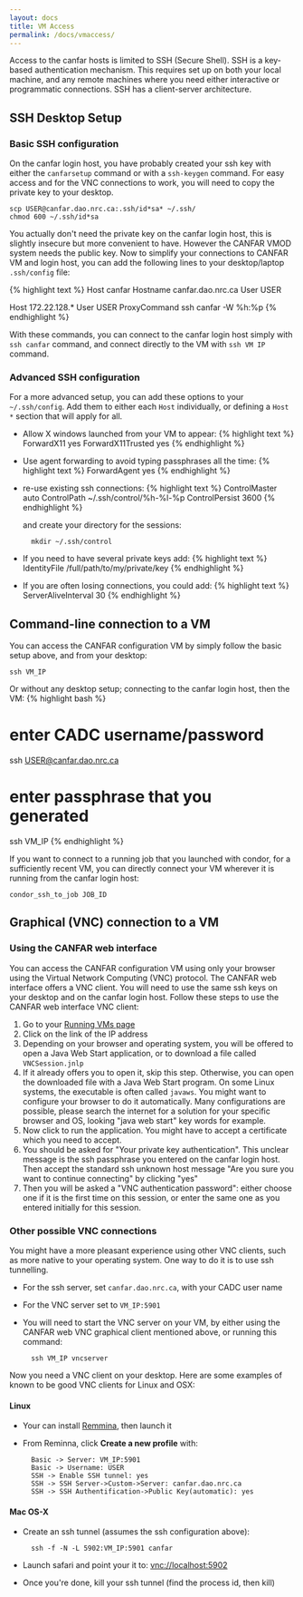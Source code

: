 ```yaml
---
layout: docs
title: VM Access
permalink: /docs/vmaccess/
---
```


Access to the canfar hosts is limited to SSH (Secure Shell). SSH is a
key-based authentication mechanism. This requires set up on both your
local machine, and any remote machines where you need either
interactive or programmatic connections. SSH has a client-server
architecture.

## SSH Desktop Setup

### Basic SSH configuration

On the canfar login host, you have probably created your ssh key with
either the `canfarsetup` command or with a `ssh-keygen` command. For
easy access and for the VNC connections to work, you will need to copy
the private key to your desktop.

    scp USER@canfar.dao.nrc.ca:.ssh/id*sa* ~/.ssh/
    chmod 600 ~/.ssh/id*sa

You actually don't need the private key on the canfar login host, this
is slightly insecure but more convenient to have. However the CANFAR
VMOD system needs the public key. Now to simplify your connections to
CANFAR VM and login host, you can add the following lines to your
desktop/laptop `.ssh/config` file:

{% highlight text %}
Host canfar
  Hostname canfar.dao.nrc.ca
  User USER

Host 172.22.128.*
  User USER
  ProxyCommand ssh canfar -W %h:%p
{% endhighlight %}

With these commands, you can connect to the canfar login host simply
with `ssh canfar` command, and connect directly to the VM with `ssh VM IP` command.

### Advanced SSH configuration

For a more advanced setup, you can add these options to your
`~/.ssh/config`. Add them to either each `Host` individually, or
defining a `Host *` section that will apply for all.

- Allow X windows launched from your VM to appear:
{% highlight text %}
  ForwardX11 yes
  ForwardX11Trusted yes
{% endhighlight %}

- Use agent forwarding to avoid typing passphrases all the time:
{% highlight text %}
  ForwardAgent yes
{% endhighlight %}

- re-use existing ssh connections:
{% highlight text %}
  ControlMaster auto
  ControlPath ~/.ssh/control/%h-%l-%p
  ControlPersist 3600
{% endhighlight %}

  and create your directory for the sessions:

		mkdir ~/.ssh/control

- If you need to have several private keys add:
{% highlight text %}
  IdentityFile /full/path/to/my/private/key
{% endhighlight %}

- If you are often losing connections, you could add:
{% highlight text %}
  ServerAliveInterval 30
{% endhighlight %}

## Command-line connection to a VM

You can access the CANFAR configuration VM by simply follow the basic
setup above, and from your desktop:

    ssh VM_IP

Or without any desktop setup; connecting to the canfar login host, then the VM:
{% highlight bash %}
# enter CADC username/password
ssh USER@canfar.dao.nrc.ca
# enter passphrase that you generated
ssh VM_IP
{% endhighlight %}

If you want to connect to a running job that you launched with condor,
for a sufficiently recent VM, you can directly connect your VM
wherever it is running from the canfar login host: 

    condor_ssh_to_job JOB_ID

## Graphical (VNC) connection to a VM

### Using the CANFAR web interface

You can access the CANFAR configuration VM using only your browser
using the Virtual Network Computing (VNC) protocol. The CANFAR web
interface offers a VNC client. You will need to use the same ssh keys
on your desktop and on the canfar login host. Follow these steps to
use the CANFAR web interface VNC client:

1. Go to your [Running VMs page](http://www.canfar.phys.uvic.ca/processing/#html/_vm_list.html)
2. Click on the link of the IP address
3. Depending on your browser and operating system, you will be offered
   to open a Java Web Start application, or to download a file called
   `VNCSession.jnlp`
4. If it already offers you to open it, skip this step. Otherwise, you
   can open the downloaded file with a Java Web Start program. On some
   Linux systems, the executable is often called `javaws`. You might
   want to configure your browser to do it automatically. Many
   configurations are possible, please search the internet for a
   solution for your specific browser and OS, looking "java web start"
   key words for example. 
5. Now click to run the application. You might have to accept a
   certificate which you need to accept.
6. You should be asked for "Your private key authentication". This
   unclear message is the ssh passphrase you entered on the canfar
   login host. Then accept the standard ssh unknown host message "Are
   you sure you want to continue connecting" by clicking "yes"
7.  Then you will be asked a "VNC authentication password": either
    choose one if it is the first time on this session, or enter the
    same one as you entered initially for this session. 

### Other possible VNC connections

You might have a more pleasant experience using other VNC clients,
such as more native to your operating system. One way to do it is to
use ssh tunnelling. 

- For the ssh server, set `canfar.dao.nrc.ca`, with your CADC user name
- For the VNC server set to `VM_IP:5901`
- You will need to start the VNC server on your VM, by either using
  the CANFAR web VNC graphical client mentioned above, or running this
  command: 

		ssh VM_IP vncserver

Now you need a VNC client on your desktop. Here are some examples of
known to be good VNC clients for Linux and OSX: 

#### Linux

- Your can install [Remmina](http://remmina.sourceforge.net/), then launch it
- From Reminna, click **Create a new profile** with:

		Basic -> Server: VM_IP:5901
		Basic -> Username: USER
		SSH -> Enable SSH tunnel: yes
		SSH -> SSH Server->Custom->Server: canfar.dao.nrc.ca
		SSH -> SSH Authentification->Public Key(automatic): yes

#### Mac OS-X

- Create an ssh tunnel (assumes the ssh configuration above):

		ssh -f -N -L 5902:VM_IP:5901 canfar

- Launch safari and point your it to: [vnc://localhost:5902](vnc://localhost:5902)
- Once you're done, kill your ssh tunnel (find the process id, then kill)
